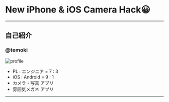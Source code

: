 # New iPhone & iOS Camera Hack😀

---

## 自己紹介

### @temoki

![profile](images/profile.jpg)

* PL : エンジニア = 7 : 3
* iOS : Android = 9 : 1
* カメラ・写真 アプリ
* 雰囲気メガネ アプリ

---
 
